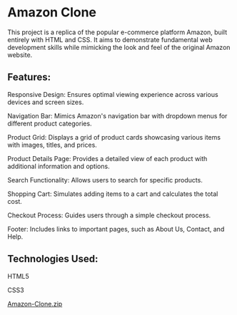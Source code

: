 # Amazon Clone
This project is a replica of the popular e-commerce platform Amazon, built entirely with HTML and CSS. It aims to demonstrate fundamental web development skills while mimicking the look and feel of the original Amazon website.

## Features:
Responsive Design: Ensures optimal viewing experience across various devices and screen sizes.

Navigation Bar: Mimics Amazon's navigation bar with dropdown menus for different product categories.

Product Grid: Displays a grid of product cards showcasing various items with images, titles, and prices.

Product Details Page: Provides a detailed view of each product with additional information and options.

Search Functionality: Allows users to search for specific products.

Shopping Cart: Simulates adding items to a cart and calculates the total cost.

Checkout Process: Guides users through a simple checkout process.

Footer: Includes links to important pages, such as About Us, Contact, and Help.

## Technologies Used:
HTML5 

CSS3

[Amazon-Clone.zip](https://github.com/user-attachments/files/15573461/Amazon-Clone.zip)

